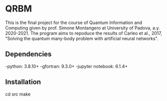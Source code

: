 # QRBM
This is the final project for the course of Quantum Information and Computing given by prof. Simone Montangero at University of Padova, a.y. 2020-2021.
The program aims to repoduce the results of Carleo et al., 2017, "Solving the quantum many-body problem with artificial neural networks".

## Dependencies

-python: 3.8.10+
-gfortran: 9.3.0+
-jupyter notebook: 6.1.4+

## Installation
cd src make
